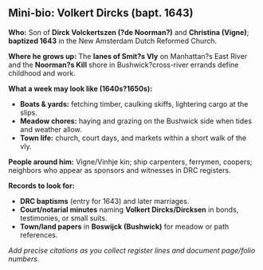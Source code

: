 ﻿## Mini-bio: Volkert Dircks (bapt. 1643)

**Who:** Son of **Dirck Volckertszen (?de Noorman?)** and **Christina (Vigne)**; **baptized 1643** in the New Amsterdam Dutch Reformed Church.

**Where he grows up:** The **lanes of Smit?s Vly** on Manhattan?s East River and the **Noorman?s Kill** shore in Bushwick?cross-river errands define childhood and work.

**What a week may look like (1640s?1650s):**
- **Boats & yards:** fetching timber, caulking skiffs, lightering cargo at the slips.
- **Meadow chores:** haying and grazing on the Bushwick side when tides and weather allow.
- **Town life:** church, court days, and markets within a short walk of the vly.

**People around him:** Vigne/Vinhje kin; ship carpenters, ferrymen, coopers; neighbors who appear as sponsors and witnesses in DRC registers.

**Records to look for:**
- **DRC baptisms** (entry for 1643) and later marriages.
- **Court/notarial minutes** naming **Volkert Dircks/Dircksen** in bonds, testimonies, or small suits.
- **Town/land papers** in **Boswijck (Bushwick)** for meadow or path references.

*Add precise citations as you collect register lines and document page/folio numbers.*

